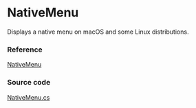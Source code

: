 # NativeMenu

Displays a native menu on macOS and some Linux distributions.

### Reference <a id="reference"></a>

[NativeMenu](http://reference.avaloniaui.net/api/Avalonia.Controls/NativeMenu/)

### Source code <a id="source-code"></a>

[NativeMenu.cs](https://github.com/AvaloniaUI/Avalonia/blob/master/src/Avalonia.Controls/NativeMenu.cs)

